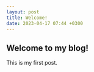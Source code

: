 ```yaml
---
layout: post
title: Welcome!
date: 2023-04-17 07:44 +0300
---
```


## Welcome to my blog!

This is my first post. 